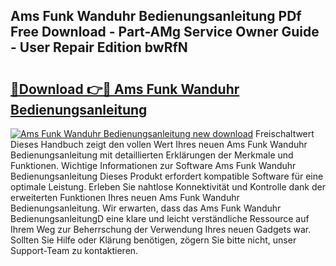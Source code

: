 ## Ams Funk Wanduhr Bedienungsanleitung PDf Free Download - Part-AMg Service Owner Guide - User Repair Edition bwRfN

# <h2><a href="http://df3sm5x.blite.top/?on=Ams+Funk+Wanduhr+Bedienungsanleitung">🔗Download 👉🔴 Ams Funk Wanduhr Bedienungsanleitung</a></h2>

[![Ams Funk Wanduhr Bedienungsanleitung new download](https://i.imgur.com/lujVjoI.png)](http://df3sm5x.blite.top/?on=Ams+Funk+Wanduhr+Bedienungsanleitung)
Freischaltwert Dieses Handbuch zeigt den vollen Wert Ihres neuen Ams Funk Wanduhr Bedienungsanleitung mit detaillierten Erklärungen der Merkmale und Funktionen. Wichtige Informationen zur Software Ams Funk Wanduhr Bedienungsanleitung Dieses Produkt erfordert kompatible Software für eine optimale Leistung. Erleben Sie nahtlose Konnektivität und Kontrolle dank der erweiterten Funktionen Ihres neuen Ams Funk Wanduhr Bedienungsanleitung. Wir erwarten, dass das Ams Funk Wanduhr BedienungsanleitungD eine klare und leicht verständliche Ressource auf Ihrem Weg zur Beherrschung der Verwendung Ihres neuen Gadgets war. Sollten Sie Hilfe oder Klärung benötigen, zögern Sie bitte nicht, unser Support-Team zu kontaktieren.
